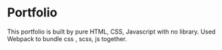 # Portfolio

This portfolio is built by pure HTML, CSS, Javascript with no library.
Used Webpack to bundle css , scss, js together.
